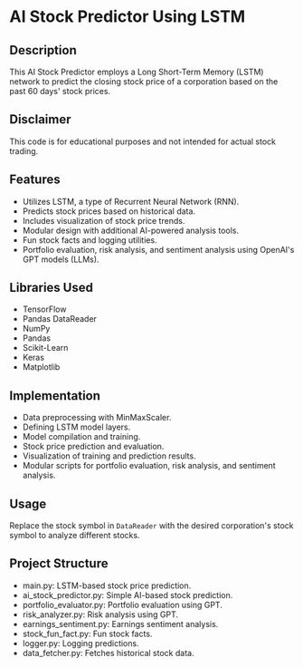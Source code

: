 # AI Stock Predictor Using LSTM

## Description
This AI Stock Predictor employs a Long Short-Term Memory (LSTM) network to predict the closing stock price of a corporation based on the past 60 days' stock prices. 

## Disclaimer
This code is for educational purposes and not intended for actual stock trading.

## Features
- Utilizes LSTM, a type of Recurrent Neural Network (RNN).
- Predicts stock prices based on historical data.
- Includes visualization of stock price trends.
- Modular design with additional AI-powered analysis tools.
- Fun stock facts and logging utilities.
- Portfolio evaluation, risk analysis, and sentiment analysis using OpenAI's GPT models (LLMs).


## Libraries Used
- TensorFlow
- Pandas DataReader
- NumPy
- Pandas
- Scikit-Learn
- Keras
- Matplotlib

## Implementation
- Data preprocessing with MinMaxScaler.
- Defining LSTM model layers.
- Model compilation and training.
- Stock price prediction and evaluation.
- Visualization of training and prediction results.
- Modular scripts for portfolio evaluation, risk analysis, and sentiment analysis.

## Usage
Replace the stock symbol in `DataReader` with the desired corporation's stock symbol to analyze different stocks.

## Project Structure
- main.py: LSTM-based stock price prediction.
- ai_stock_predictor.py: Simple AI-based stock prediction.
- portfolio_evaluator.py: Portfolio evaluation using GPT.
- risk_analyzer.py: Risk analysis using GPT.
- earnings_sentiment.py: Earnings sentiment analysis.
- stock_fun_fact.py: Fun stock facts.
- logger.py: Logging predictions.
- data_fetcher.py: Fetches historical stock data.